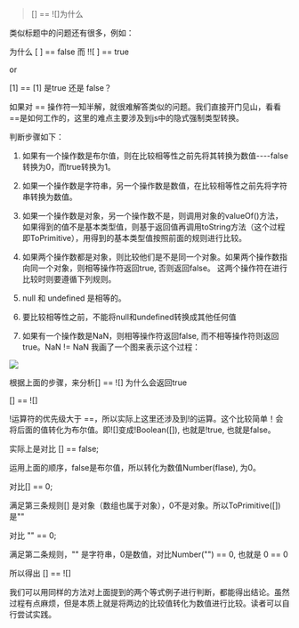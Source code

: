 > [] == ![]为什么

类似标题中的问题还有很多，例如：

为什么 [ ] == false 而 !![ ] == true

or

[1] == [1] 是true 还是 false？

如果对 == 操作符一知半解，就很难解答类似的问题。我们直接开门见山，看看==是如何工作的，这里的难点主要涉及到js中的隐式强制类型转换。

判断步骤如下：

1. 如果有一个操作数是布尔值，则在比较相等性之前先将其转换为数值----false转换为0，而true转换为1。
2. 如果一个操作数是字符串，另一个操作数是数值，在比较相等性之前先将字符串转换为数值。
3. 如果一个操作数是对象，另一个操作数不是，则调用对象的valueOf()方法，如果得到的值不是基本类型值，则基于返回值再调用toString方法（这个过程即ToPrimitive），用得到的基本类型值按照前面的规则进行比较。
4. 如果两个操作数都是对象，则比较他们是不是同一个对象。如果两个操作数指向同一个对象，则相等操作符返回true, 否则返回false。
这两个操作符在进行比较时则要遵循下列规则。

1. null 和 undefined 是相等的。
2. 要比较相等性之前，不能将null和undefined转换成其他任何值
3. 如果有一个操作数是NaN，则相等操作符返回false, 而不相等操作符则返回true。NaN != NaN
我画了一个图来表示这个过程：

![](D:\code\a-myproject\gitBook\每日一题\算法\img\day313.png)

根据上面的步骤，来分析[] == ![] 为什么会返回true

[] == ![]

!运算符的优先级大于 ==，所以实际上这里还涉及到!的运算。这个比较简单！会将后面的值转化为布尔值。即![]变成!Boolean([]), 也就是!true, 也就是false。

实际上是对比 [] == false;

运用上面的顺序，false是布尔值，所以转化为数值Number(flase), 为0。

对比[] == 0;

满足第三条规则[] 是对象（数组也属于对象），0不是对象。所以ToPrimitive([])是""

对比 "" == 0;

满足第二条规则，"" 是字符串，0是数值，对比Number("") == 0, 也就是 0 == 0

所以得出 [] == ![]

我们可以用同样的方法对上面提到的两个等式例子进行判断，都能得出结论。虽然过程有点麻烦，但是本质上就是将两边的比较值转化为数值进行比较。读者可以自行尝试实践。